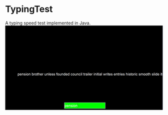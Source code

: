 # TypingTest
A typing speed test implemented in Java.
![Game screenshot](https://github.com/Rosco5555/TypingTest/blob/main/Capture.PNG)
